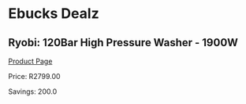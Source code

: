 
# Ebucks Dealz
## Ryobi: 120Bar High Pressure Washer - 1900W
[Product Page](https://www.ebucks.com/web/shop/productSelected.do?prodId=1138435338&catId=362035926)

Price: R2799.00

Savings: 200.0


	